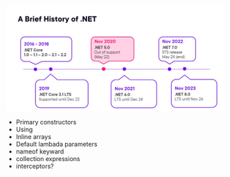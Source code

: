 
![History](./whats-new-dot-net-8/imgs/history.png)


 - Primary constructors
 - Using
 - Inline arrays 
 - Default lambada parameters
 - nameof keyward
 - collection expressions
 - interceptors?
 
